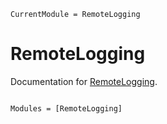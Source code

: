 ```@meta
CurrentModule = RemoteLogging
```

# RemoteLogging

Documentation for [RemoteLogging](https://github.com/rhahi/RemoteLogging.jl).

```@index
```

```@autodocs
Modules = [RemoteLogging]
```
